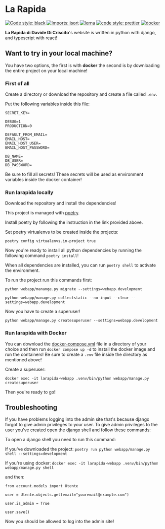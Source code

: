 # La Rapida

[![Code style: black](https://img.shields.io/badge/code%20style-black-000000.svg)](https://github.com/psf/black)
[![Imports: isort](https://img.shields.io/badge/%20imports-isort-%231674b1?style=flat&labelColor=ef8336)](https://pycqa.github.io/isort/)
[![lerna](https://img.shields.io/badge/maintained%20with-lerna-cc00ff.svg)](https://lerna.js.org/)
[![code style: prettier](https://img.shields.io/badge/code_style-prettier-ff69b4.svg)](https://github.com/prettier/prettier)
[![docker](https://img.shields.io/docker/automated/ctrlmaniac/larapida)](https://hub.docker.com/repository/docker/ctrlmaniac/larapida)

**La Rapida di Davide Di Criscito**'s website is written in python with django, and typescript with react!

## Want to try in your local machine?

You have two options, the first is with **docker** the second is by downloading the entire project on your local machine!

### First of all

Create a directory or download the repository and create a file called `.env`.

Put the following variables inside this file:

```
SECRET_KEY=

DEBUG=1
PRODUCTION=0

DEFAULT_FROM_EMAIL=
EMAIL_HOST=
EMAIL_HOST_USER=
EMAIL_HOST_PASSWORD=

DB_NAME=
DB_USER=
DB_PASSWORD=
```

Be sure to fill all secrets! These secrets will be used as environment variables inside the docker container!

### Run larapida locally

Download the repository and install the dependencies!

This project is managed with [poetry](https://python-poetry.org/docs/).

Install poetry by following the instruction in the link provided above.

Set poetry virtualenvs to be created inside the projects:

`poetry config virtualenvs.in-project true`

Now you're ready to install all python dependencies by running the following command `poetry install`!

When all dependencies are installed, you can run `poetry shell` to activate the environment.

To run the project run this commands first:

```
python webapp/manange.py migrate --settings=webapp.development

python webapp/manage.py collectstatic --no-input --clear --settings=webapp.development
```

Now you have to create a superuser!

`python webapp/manage.py createsuperuser --settigns=webapp.development`

### Run larapida with Docker

You can download the [docker-compose.yml](./docker-compose.yml) file in a directory of your choice and then run `docker compose up -d` to install the docker image and run the containers! Be sure to create a `.env` file inside the directory as mentioned above!

Create a superuser:

`docker exec -it larapida-webapp .venv/bin/python webapp/manage.py createsuperuser`

Then you're ready to go!

## Troubleshooting

If you have problems logging into the admin site that's because django forgot to give admin privileges to your user. To give admin privileges to the user you've created open the django shell and follow these commands:

To open a django shell you need to run this command:

If you've downloaded the project:
`poetry run python webapp/manage.py shell --settings=development`

If you're using docker:
`docker exec -it larapida-webapp .venv/bin/python webapp/manage.py shell`

and then:

```
from account.models import Utente

user = Utente.objects.get(email="youremail@example.com")

user.is_admin = True

user.save()
```

Now you should be allowed to log into the admin site!
